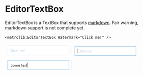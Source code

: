 # EditorTextBox

EditorTextBox is a TextBox that supports [markdown](https://github.com/adam-p/markdown-here/wiki/Markdown-Cheatsheet).
Fair warning, markdown support is not complete yet.

```xaml
<metrolib:EditorTextBox Watermark="Click me!" />
```
![EditorTextBox example](Default.png)
![EditorTextBox focused example](Focused.png)
![EditorTextBox text example](Text.png)
